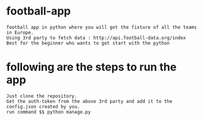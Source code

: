 # football-app

    football app in python where you will get the fixture of all the teams in Europe. 
    Using 3rd party to fetch data : http://api.football-data.org/index
    Best for the beginner who wants to get start with the python
    
    
# following are the steps to run the app
    Just clone the repository.
    Get the auth-token from the above 3rd party and add it to the config.json created by you.
    run command $$ python manage.py
